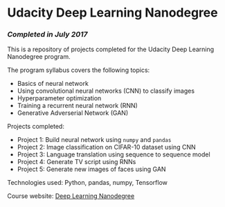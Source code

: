 # Udacity Deep Learning Nanodegree
### *Completed in July 2017*

This is a repository of projects completed for the Udacity Deep Learning Nanodegree program. 

The program syllabus covers the following topics:
* Basics of neural network
* Using convolutional neural networks (CNN) to classify images
* Hyperparameter optimization
* Training a recurrent neural network (RNN)
* Generative Adverserial Network (GAN)

Projects completed:
* Project 1: Build neural network using `numpy` and `pandas`
* Project 2: Image classification on CIFAR-10 dataset using CNN
* Project 3: Language translation using sequence to sequence model
* Project 4: Generate TV script using RNNs
* Project 5: Generate new images of faces using GAN

Technologies used: Python, pandas, numpy, Tensorflow

Course website: [Deep Learning Nanodegree](https://www.udacity.com/course/deep-learning-nanodegree--nd101)
